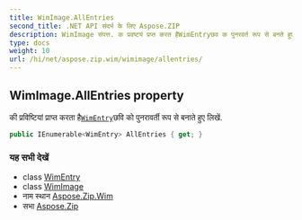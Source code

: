 ```yaml
---
title: WimImage.AllEntries
second_title: .NET API संदर्भ के लिए Aspose.ZIP
description: WimImage संपत्त. क प्रवष्टयं प्रप्त करत हैWimEntryछव क पुनरवर्त रूप से बनते हुए लखें.
type: docs
weight: 10
url: /hi/net/aspose.zip.wim/wimimage/allentries/
---
```

## WimImage.AllEntries property

की प्रविष्टियां प्राप्त करता है[`WimEntry`](../../wimentry/)छवि को पुनरावर्ती रूप से बनाते हुए लिखें.

```csharp
public IEnumerable<WimEntry> AllEntries { get; }
```

### यह सभी देखें

* class [WimEntry](../../wimentry/)
* class [WimImage](../)
* नाम स्थान [Aspose.Zip.Wim](../../wimimage/)
* सभा [Aspose.Zip](../../../)


